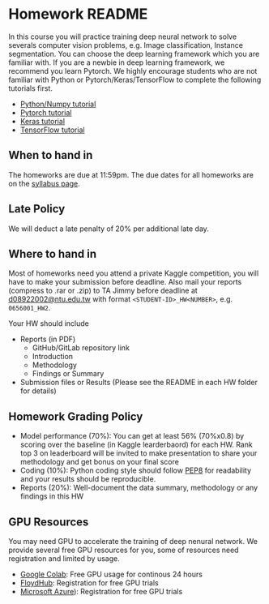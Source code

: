 # Homework README
In this course you will practice training deep neural network to solve severals computer vision problems, e.g. Image classification, Instance segmentation. You can choose the deep learning framework which you are familiar with. If you are a newbie in deep learning framework, we recommend you learn Pytorch. We highly encourage students who are not familiar with Python or Pytorch/Keras/TensorFlow to complete the following tutorials first.
- [Python/Numpy tutorial](http://cs231n.github.io/python-numpy-tutorial/)
- [Pytorch tutorial](https://pytorch.org/tutorials/)
- [Keras tutorial](https://elitedatascience.com/keras-tutorial-deep-learning-in-python)
- [TensorFlow tutorial](https://www.tensorflow.org/tutorials)

## When to hand in
The homeworks are due at 11:59pm. The due dates for all homeworks are on the [syllabus page](https://github.com/NCTU-VRDL/CS_IOC5008#syllabus).
## Late Policy
We will deduct a late penalty of 20% per additional late day.
## Where to hand in
Most of homeworks need you attend a private Kaggle competition, you will have to make your submission before deadline. 
Also mail your reports (compress to .rar or .zip) to TA Jimmy before deadline at d08922002@ntu.edu.tw with format ```<STUDENT-ID>_HW<NUMBER>```, e.g. ```0656001_HW2```.

Your HW should include
- Reports (in PDF)
  - GitHub/GitLab repository link
  - Introduction
  - Methodology
  - Findings or Summary
- Submission files or Results (Please see the README in each HW folder for details)
## Homework Grading Policy
- Model performance (70%): You can get at least 56% (70%x0.8) by scoring over the baseline (in Kaggle learderbaord) for each HW. Rank top 3 on leaderboard will be invited to make presentation to share your methodology and get bonus on your final score
- Coding (10%): Python coding style should follow [PEP8](https://realpython.com/python-pep8/) for readability and your results should be reproducible.
- Reports (20%): Well-document the data summary, methodology or any findings in this HW
## GPU Resources
You may need GPU to accelerate the training of deep nenural network. We provide several free GPU resources for you, some of resources need registration and limited by usage.
- [Google Colab](https://colab.research.google.com/notebooks/gpu.ipynb): Free GPU usage for continous 24 hours
- [FloydHub](https://www.floydhub.com/): Registration for free GPU trials
- [Microsoft Azure](https://azure.microsoft.com/en-us/pricing/details/virtual-machines/linux/)): Registration for free GPU trials
